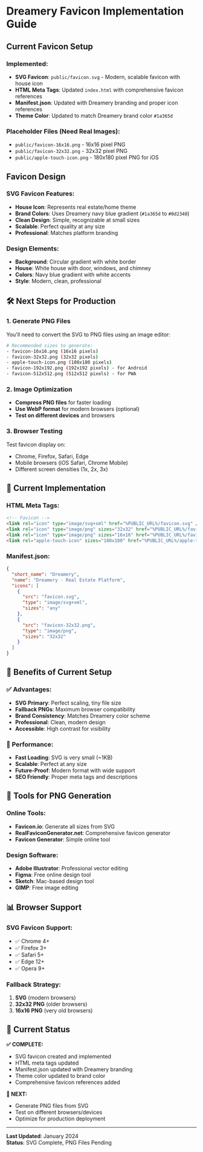 # Dreamery Favicon Implementation Guide

## **Current Favicon Setup**

### **Implemented:**
- **SVG Favicon**: `public/favicon.svg` - Modern, scalable favicon with house icon
- **HTML Meta Tags**: Updated `index.html` with comprehensive favicon references
- **Manifest.json**: Updated with Dreamery branding and proper icon references
- **Theme Color**: Updated to match Dreamery brand color `#1a365d`

### **Placeholder Files (Need Real Images):**
- `public/favicon-16x16.png` - 16x16 pixel PNG
- `public/favicon-32x32.png` - 32x32 pixel PNG  
- `public/apple-touch-icon.png` - 180x180 pixel PNG for iOS

## **Favicon Design**

### **SVG Favicon Features:**
- **House Icon**: Represents real estate/home theme
- **Brand Colors**: Uses Dreamery navy blue gradient (`#1a365d` to `#0d2340`)
- **Clean Design**: Simple, recognizable at small sizes
- **Scalable**: Perfect quality at any size
- **Professional**: Matches platform branding

### **Design Elements:**
- **Background**: Circular gradient with white border
- **House**: White house with door, windows, and chimney
- **Colors**: Navy blue gradient with white accents
- **Style**: Modern, clean, professional

## 🛠️ **Next Steps for Production**

### **1. Generate PNG Files**
You'll need to convert the SVG to PNG files using an image editor:

```bash
# Recommended sizes to generate:
- favicon-16x16.png (16x16 pixels)
- favicon-32x32.png (32x32 pixels)
- apple-touch-icon.png (180x180 pixels)
- favicon-192x192.png (192x192 pixels) - for Android
- favicon-512x512.png (512x512 pixels) - for PWA
```

### **2. Image Optimization**
- **Compress PNG files** for faster loading
- **Use WebP format** for modern browsers (optional)
- **Test on different devices** and browsers

### **3. Browser Testing**
Test favicon display on:
- Chrome, Firefox, Safari, Edge
- Mobile browsers (iOS Safari, Chrome Mobile)
- Different screen densities (1x, 2x, 3x)

## 📱 **Current Implementation**

### **HTML Meta Tags:**
```html
<!-- Favicon -->
<link rel="icon" type="image/svg+xml" href="%PUBLIC_URL%/favicon.svg" />
<link rel="icon" type="image/png" sizes="32x32" href="%PUBLIC_URL%/favicon-32x32.png" />
<link rel="icon" type="image/png" sizes="16x16" href="%PUBLIC_URL%/favicon-16x16.png" />
<link rel="apple-touch-icon" sizes="180x180" href="%PUBLIC_URL%/apple-touch-icon.png" />
```

### **Manifest.json:**
```json
{
  "short_name": "Dreamery",
  "name": "Dreamery - Real Estate Platform",
  "icons": [
    {
      "src": "favicon.svg",
      "type": "image/svg+xml",
      "sizes": "any"
    },
    {
      "src": "favicon-32x32.png",
      "type": "image/png",
      "sizes": "32x32"
    }
  ]
}
```

## 🎯 **Benefits of Current Setup**

### **✅ Advantages:**
- **SVG Primary**: Perfect scaling, tiny file size
- **Fallback PNGs**: Maximum browser compatibility
- **Brand Consistency**: Matches Dreamery color scheme
- **Professional**: Clean, modern design
- **Accessible**: High contrast for visibility

### **🚀 Performance:**
- **Fast Loading**: SVG is very small (~1KB)
- **Scalable**: Perfect at any size
- **Future-Proof**: Modern format with wide support
- **SEO Friendly**: Proper meta tags and descriptions

## 🔧 **Tools for PNG Generation**

### **Online Tools:**
- **Favicon.io**: Generate all sizes from SVG
- **RealFaviconGenerator.net**: Comprehensive favicon generator
- **Favicon Generator**: Simple online tool

### **Design Software:**
- **Adobe Illustrator**: Professional vector editing
- **Figma**: Free online design tool
- **Sketch**: Mac-based design tool
- **GIMP**: Free image editing

## 📊 **Browser Support**

### **SVG Favicon Support:**
- ✅ Chrome 4+
- ✅ Firefox 3+
- ✅ Safari 5+
- ✅ Edge 12+
- ✅ Opera 9+

### **Fallback Strategy:**
1. **SVG** (modern browsers)
2. **32x32 PNG** (older browsers)
3. **16x16 PNG** (very old browsers)

## 🎉 **Current Status**

**✅ COMPLETE:**
- SVG favicon created and implemented
- HTML meta tags updated
- Manifest.json updated with Dreamery branding
- Theme color updated to brand color
- Comprehensive favicon references added

**🔄 NEXT:**
- Generate PNG files from SVG
- Test on different browsers/devices
- Optimize for production deployment

---

**Last Updated**: January 2024  
**Status**: SVG Complete, PNG Files Pending 